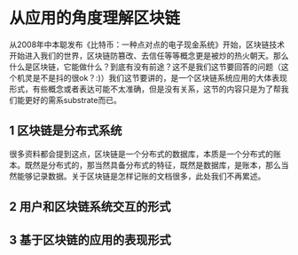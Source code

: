 # 从应用的角度理解区块链

从2008年中本聪发布《比特币：一种点对点的电子现金系统》开始，区块链技术开始进入我们的世界，区块链防篡改、去信任等等概念更是被炒的热火朝天。那么什么是区块链，它能做什么？到底有没有前途？这不是我们这节要回答的问题（这个机灵是不是抖的很ok？:)）我们这节要讲的，是一个区块链系统应用的大体表现形式，有些概念或者表达可能不太准确，但是没有关系，这节的内容只是为了帮我们能更好的需系substrate而已。

## 1 区块链是分布式系统
很多资料都会提到这点，区块链是一个分布式的数据库，本质是一个分布式的账本。既然是分布式的，那当然具备分布式的特征，既然是数据库，是账本，那么当然能够记录数据。关于区块链是怎样记账的文档很多，此处我们不再累述。


## 2 用户和区块链系统交互的形式

## 3 基于区块链的应用的表现形式


